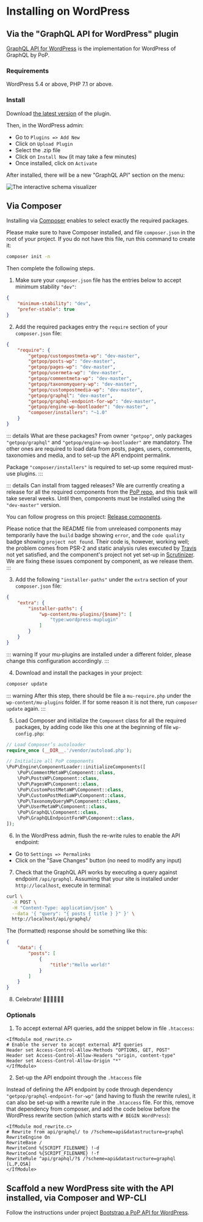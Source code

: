 # Installing on WordPress

## Via the "GraphQL API for WordPress" plugin

[GraphQL API for WordPress](https://github.com/GraphQLAPI/graphql-api) is the implementation for WordPress of GraphQL by PoP.

### Requirements

WordPress 5.4 or above, PHP 7.1 or above.

### Install

Download [the latest version](https://github.com/GraphQLAPI/graphql-api/releases/download/v0.1.20/graphql-api.zip) of the plugin. 

Then, in the WordPress admin:

- Go to `Plugins => Add New`
- Click on `Upload Plugin`
- Select the .zip file
- Click on `Install Now` (it may take a few minutes)
- Once installed, click on `Activate`

After installed, there will be a new "GraphQL API" section on the menu:

![The interactive schema visualizer](/images/interactive-schema.png)

## Via Composer

Installing via [Composer](https://getcomposer.org) enables to select exactly the required packages.

Please make sure to have Composer installed, and file `composer.json` in the root of your project. If you do not have this file, run this command to create it:

```bash
composer init -n
```

Then complete the following steps.

1. Make sure your `composer.json` file has the entries below to accept minimum stability `"dev"`:

```json
{
    "minimum-stability": "dev",
    "prefer-stable": true
}
```

2. Add the required packages entry the `require` section of your `composer.json` file:

```json
{
    "require": {
        "getpop/custompostmeta-wp": "dev-master",
        "getpop/posts-wp": "dev-master",
        "getpop/pages-wp": "dev-master",
        "getpop/usermeta-wp": "dev-master",
        "getpop/commentmeta-wp": "dev-master",
        "getpop/taxonomyquery-wp": "dev-master",
        "getpop/custompostmedia-wp": "dev-master",
        "getpop/graphql": "dev-master",
        "getpop/graphql-endpoint-for-wp": "dev-master",
        "getpop/engine-wp-bootloader": "dev-master",
        "composer/installers": "~1.0"
    }
}
```

::: details What are these packages?
From owner `"getpop"`, only packages `"getpop/graphql"` and `"getpop/engine-wp-bootloader"` are mandatory. The other ones are required to load data from posts, pages, users, comments, taxonomies and media, and to set-up the API endpoint permalink.

Package `"composer/installers"` is required to set-up some required must-use plugins.
:::

::: details Can install from tagged releases?
We are currently creating a release for all the required components from the [PoP repo](https://github.com/getpop), and this task will take several weeks. Until then, components must be installed using the `"dev-master"` version.

You can follow progress on this project: [Release components](https://github.com/GraphQLByPoP/graphql-by-pop.com/projects/4).

Please notice that the README file from unreleased components may temporarily have the `build` badge showing `error`, and the `code quality` badge showing `project not found`. Their code is, however, working well; the problem comes from PSR-2 and static analysis rules executed by [Travis](https://travis-ci.com) not yet satisfied, and the component's project not yet set-up in [Scrutinizer](https://scrutinizer-ci.com). We are fixing these issues component by component, as we release them.
:::

3. Add the following `"installer-paths"` under the `extra` section of your `composer.json` file:

```json
{
    "extra": {
        "installer-paths": {
            "wp-content/mu-plugins/{$name}": [
                "type:wordpress-muplugin"
            ]
        }
    }
}
```

::: warning
If your mu-plugins are installed under a different folder, please change this configuration accordingly.
:::

4. Download and install the packages in your project:

```bash
composer update
```

::: warning
After this step, there should be file a `mu-require.php` under the `wp-content/mu-plugins` folder. If for some reason it is not there, run `composer update` again.
:::

5. Load Composer and initialize the `Component` class for all the required packages, by adding code like this one at the beginning of file `wp-config.php`:

```php
// Load Composer’s autoloader
require_once (__DIR__.'/vendor/autoload.php');

// Initialize all PoP components
\PoP\Engine\ComponentLoader::initializeComponents([
    \PoP\CommentMetaWP\Component::class,
    \PoP\PostsWP\Component::class,
    \PoP\PagesWP\Component::class,
    \PoP\CustomPostMetaWP\Component::class,
    \PoP\CustomPostMediaWP\Component::class,
    \PoP\TaxonomyQueryWP\Component::class,
    \PoP\UserMetaWP\Component::class,
    \PoP\GraphQL\Component::class,
    \PoP\GraphQLEndpointForWP\Component::class,
]);
```

6. In the WordPress admin, flush the re-write rules to enable the API endpoint:

- Go to `Settings => Permalinks`
- Click on the "Save Changes" button (no need to modify any input)

7. Check that the GraphQL API works by executing a query against endpoint `/api/graphql`. Assuming that your site is installed under `http://localhost`, execute in terminal:

```bash
curl \
  -X POST \
  -H "Content-Type: application/json" \
  --data '{ "query": "{ posts { title } }" }' \
  http://localhost/api/graphql/
```

The (formatted) response should be something like this:

```json
{
    "data": {
        "posts": [
            {
                "title":"Hello world!"
            }
        ]
    }
}
```

8. Celebrate! 🥳🕺🏻💃🏼🙌

### Optionals

1. To accept external API queries, add the snippet below in file `.htaccess`:

```apacheconf
<IfModule mod_rewrite.c>
# Enable the server to accept external API queries
Header set Access-Control-Allow-Methods "OPTIONS, GET, POST"
Header set Access-Control-Allow-Headers "origin, content-type"
Header set Access-Control-Allow-Origin "*"
</IfModule>
```

2. Set-up the API endpoint through the `.htaccess` file

Instead of defining the API endpoint by code through dependency `"getpop/graphql-endpoint-for-wp"` (and having to flush the rewrite rules), it can also be set-up with a rewrite rule in the `.htaccess` file. For this, remove that dependency from composer, and add the code below before the WordPress rewrite section (which starts with `# BEGIN WordPress`):

```apacheconf
<IfModule mod_rewrite.c>
# Rewrite from api/graphql/ to /?scheme=api&datastructure=graphql
RewriteEngine On
RewriteBase /
RewriteCond %{SCRIPT_FILENAME} !-d
RewriteCond %{SCRIPT_FILENAME} !-f
RewriteRule ^api/graphql/?$ /?scheme=api&datastructure=graphql [L,P,QSA]
</IfModule>
```

## Scaffold a new WordPress site with the API installed, via Composer and WP-CLI

Follow the instructions under project [Bootstrap a PoP API for WordPress](https://github.com/leoloso/PoP-API-WP#creating-a-new-wordpress-site-with-pop-installed).
